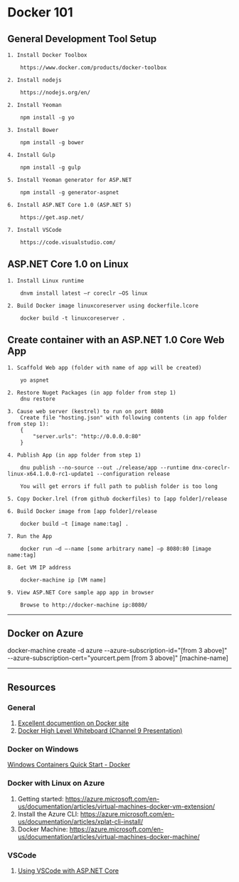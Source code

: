 # Docker 101

## General Development Tool Setup

	1. Install Docker Toolbox
    
        https://www.docker.com/products/docker-toolbox
    
    2. Install nodejs
    
        https://nodejs.org/en/
        
	2. Install Yeoman
    
        npm install -g yo
        
	3. Install Bower
    
        npm install -g bower
    
	4. Install Gulp
    
        npm install -g gulp
        
	5. Install Yeoman generator for ASP.NET
    
        npm install -g generator-aspnet
        
	6. Install ASP.NET Core 1.0 (ASP.NET 5)
    
        https://get.asp.net/
        
    7. Install VSCode
    
        https://code.visualstudio.com/
        

## ASP.NET Core 1.0 on Linux
        
	1. Install Linux runtime
    
        dnvm install latest –r coreclr –OS linux
        
    2. Build Docker image linuxcoreserver using dockerfile.lcore
    
        docker build -t linuxcoreserver .
        
## Create container with an ASP.NET 1.0 Core Web App
        
	1. Scaffold Web app (folder with name of app will be created)
    
        yo aspnet
        
    2. Restore Nuget Packages (in app folder from step 1)
        dnu restore
        
    3. Cause web server (kestrel) to run on port 8080
        Create file "hosting.json" with following contents (in app folder from step 1):
        {
            "server.urls": "http://0.0.0.0:80"
        }
        
	4. Publish App (in app folder from step 1)
    
        dnu publish --no-source --out ./release/app --runtime dnx-coreclr-linux-x64.1.0.0-rc1-update1 --configuration release
        
        You will get errors if full path to publish folder is too long
        
	5. Copy Docker.lrel (from github dockerfiles) to [app folder]/release
    
	6. Build Docker image from [app folder]/release
    
        docker build –t [image name:tag] .
        
	7. Run the App
    
        docker run –d –-name [some arbitrary name] –p 8080:80 [image name:tag]
        
    8. Get VM IP address
    
        docker-machine ip [VM name]
        
	9. View ASP.NET Core sample app app in browser
    
        Browse to http://docker-machine ip:8080/

***

## Docker on Azure

docker-machine create -d azure --azure-subscription-id="[from 3 above]" --azure-subscription-cert="yourcert.pem [from 3 above]" [machine-name]

***

## Resources

### General

1. [Excellent documention on Docker site](http://www.docker.com/)
2. [Docker High Level Whiteboard (Channel 9 Presentation)](https://channel9.msdn.com/Blogs/Regular-IT-Guy/Docker-High-Level-Whiteboard)

### Docker on Windows

[Windows Containers Quick Start - Docker](https://msdn.microsoft.com/en-us/virtualization/windowscontainers/quick_start/manage_docker)

### Docker with Linux on Azure

1. Getting started: https://azure.microsoft.com/en-us/documentation/articles/virtual-machines-docker-vm-extension/
2. Install the Azure CLI: https://azure.microsoft.com/en-us/documentation/articles/xplat-cli-install/
3. Docker Machine: https://azure.microsoft.com/en-us/documentation/articles/virtual-machines-docker-machine/

### VSCode

1. [Using VSCode with ASP.NET Core](https://code.visualstudio.com/docs/runtimes/aspnet5)




